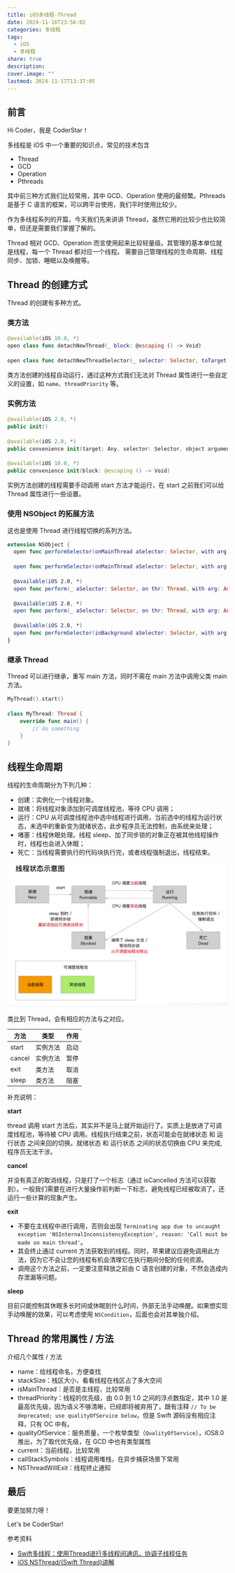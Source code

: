 ```yaml
---
title: iOS多线程-Thread
date: 2024-11-16T23:56:02
categories: 多线程
tags:
  - iOS
  - 多线程
share: true
description: 
cover.image: ""
lastmod: 2024-11-17T13:37:05
---
```


## 前言

Hi Coder，我是 CoderStar！

多线程是 iOS 中一个重要的知识点，常见的技术包含

- Thread
- GCD
- Operation
- Pthreads

其中前三种方式我们比较常用，其中 GCD、Operation 使用的最频繁。Pthreads 是基于 C 语言的框架，可以跨平台使用，我们平时使用比较少。

作为多线程系列的开篇，今天我们先来讲讲 Thread，虽然它用的比较少也比较简单，但还是需要我们掌握了解的。

Thread 相对 GCD、Operation 而言使用起来比较轻量级。其管理的基本单位就是线程，每一个 Thread 都对应一个线程。
需要自己管理线程的生命周期、线程同步、加锁、睡眠以及唤醒等。

## Thread 的创建方式

Thread 的创建有多种方式。

### 类方法

```swift
@available(iOS 10.0, *)
open class func detachNewThread(_ block: @escaping () -> Void)

open class func detachNewThreadSelector(_ selector: Selector, toTarget target: Any, with argument: Any?)
```

类方法创建的线程自动运行，通过这种方式我们无法对 Thread 属性进行一些自定义的设置，如 `name`、`threadPriority` 等。

### 实例方法

```swift
@available(iOS 2.0, *)
public init()

@available(iOS 2.0, *)
public convenience init(target: Any, selector: Selector, object argument: Any?)

@available(iOS 10.0, *)
public convenience init(block: @escaping () -> Void)
```

实例方法创建的线程需要手动调用 start 方法才能运行，在 start 之前我们可以给 Thread 属性进行一些设置。

### 使用 NSObject 的拓展方法

这也是使用 Thread 进行线程切换的系列方法。

```swift
extension NSObject {
  open func performSelector(onMainThread aSelector: Selector, with arg: Any?, waitUntilDone wait: Bool, modes array: [String]?)

  open func performSelector(onMainThread aSelector: Selector, with arg: Any?, waitUntilDone wait: Bool)

  @available(iOS 2.0, *)
  open func perform(_ aSelector: Selector, on thr: Thread, with arg: Any?, waitUntilDone wait: Bool, modes array: [String]?)

  @available(iOS 2.0, *)
  open func perform(_ aSelector: Selector, on thr: Thread, with arg: Any?, waitUntilDone wait: Bool)

  @available(iOS 2.0, *)
  open func performSelector(inBackground aSelector: Selector, with arg: Any?)
}
```

### 继承 Thread

Thread 可以进行继承，重写 main 方法，同时不需在 main 方法中调用父类 main 方法。

```swift
MyThread().start()

class MyThread: Thread {
    override func main() {
        // do something
    }
}

```

## 线程生命周期

线程的生命周期分为下列几种：

- 创建：实例化一个线程对象。
- 就绪：将线程对象添加到可调度线程池，等待 CPU 调用；
- 运行：CPU 从可调度线程池中选中线程进行调用，当前选中的线程为运行状态，未选中的重新变为就绪状态，此步程序员无法控制，由系统来处理；
- 堵塞：线程休眠处理。线程 sleep、加了同步锁的对象正在被其他线程操作时，线程也会进入休眠；
- 死亡：当线程需要执行的代码块执行完，或者线程强制退出，线程结束。

![](attachments/iOS多线程-Thread.png)

类比到 Thread，会有相应的方法与之对应。

方法 | 类型 | 作用
---------|----------|----------
start | 实例方法| 启动
cancel| 实例方法| 暂停
exit | 类方法 | 取消
sleep| 类方法 | 阻塞

补充说明：

**start**

thread 调用 start 方法后，其实并不是马上就开始运行了。实质上是放进了可调度线程池，等待被 CPU 调用。线程执行结束之前，状态可能会在就绪状态 和 运行状态 之间来回的切换。就绪状态 和 运行状态 之间的状态切换由 CPU 来完成, 程序员无法干涉。

**cancel**

并没有真正的取消线程，只是打了一个标志（通过 isCancelled 方法可以获取到）。一般我们需要在进行大量操作前判断一下标志，避免线程已经被取消了，还运行一些计算的现象产生。

**exit**

- 不要在主线程中进行调用，否则会出现 `Terminating app due to uncaught exception 'NSInternalInconsistencyException', reason: 'Call must be made on main thread'`。
- 其会终止通过 current 方法获取到的线程。同时，苹果建议应避免调用此方法，因为它不会让您的线程有机会清理它在执行期间分配的任何资源。
- 调用这个方法之前，一定要注意释放之前由 C 语言创建的对象，不然会造成内存泄漏等问题。

**sleep**

目前只能控制其休眠多长时间或休眠到什么时间，外部无法手动唤醒。如果想实现手动唤醒的效果，可以考虑使用 `NSCondition`，后面也会对其单独介绍。

## Thread 的常用属性 / 方法

介绍几个属性 / 方法

- name：给线程命名，方便查找
- stackSize：栈区大小，看看线程在栈区占了多大空间
- isMainThread：是否是主线程，比较常用
- threadPriority：线程的优先级，由 0.0 到 1.0 之间的浮点数指定，其中 1.0 是最高优先级，因为语义不够清晰，已经即将被弃用了，跟有注释 `// To be deprecated; use qualityOfService below`，但是 Swift 源码没有相应注释，只有 OC 中有。
- qualityOfService：服务质量，一个枚举类型（`QualityOfService`），iOS8.0 推出，为了取代优先级，在 GCD 中也有类型属性
- current：当前线程，比较常用
- callStackSymbols：线程调用堆栈，在异步捕获场景下常用
- NSThreadWillExit：线程终止通知

## 最后

要更加努力呀！

Let's be CoderStar!

参考资料

- [Swift多线程：使用Thread进行多线程间通讯，协调子线程任务](https://www.jianshu.com/p/840ddd5deb97)
- [iOS NSThread/(Swift Thread)讲解](https://blog.csdn.net/weixin_41221795/article/details/80978766)
